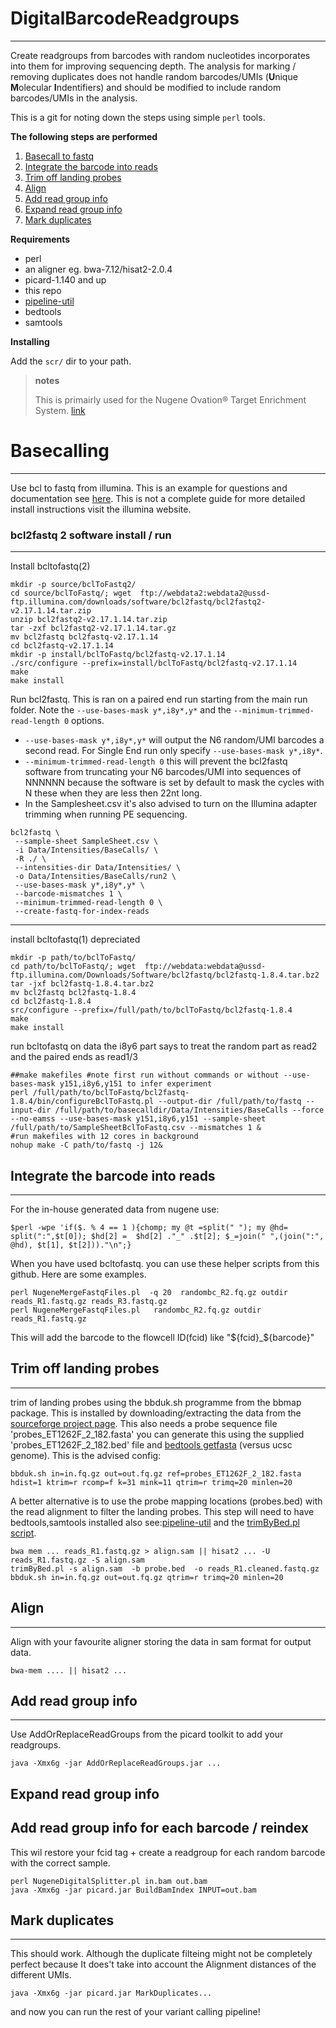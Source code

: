 
# DigitalBarcodeReadgroups
----

Create readgroups from barcodes with random nucleotides incorporates into them for improving sequencing depth. The analysis for marking / removing duplicates does not handle random barcodes/UMIs (**U**nique **M**olecular **I**ndentifiers) and should be modified to include random barcodes/UMIs in the analysis.

This is a git for noting down the steps using simple `perl` tools.

**The following steps are performed**

1. [Basecall to fastq](#basecalling)
2. [Integrate the barcode into reads](#-Integrate-the-barcode-into-reads)
3. [Trim off landing probes](#Trim-off-landing-probes) 
4. [Align](#Align)
5. [Add read group info](#Add-read-group-info)
6. [Expand read group info](#Expand-read-group-info)
7. [Mark duplicates](#Mark-duplicates)

**Requirements**

- perl
- an aligner  eg. bwa-7.12/hisat2-2.0.4
- picard-1.140 and up
- this repo
- [pipeline-util](https://github.com/mmterpstra/pipeline-util)
- bedtools
- samtools

**Installing**

Add the `scr/` dir to your path.

>**notes**
>
>This is primairly used for the Nugene Ovation® Target Enrichment System.  [link](http://www.nugen.com/nugen/index.cfm/products/ovation/ovation-target-enrichment-system/)




# Basecalling
----

Use bcl to fastq from illumina. This is an example for questions and documentation see [here](http://support.illumina.com/downloads/bcl2fastq_conversion_software.html). This is not a complete guide for more detailed install instructions visit the illumina website.

###  bcl2fastq 2 software install / run

----

Install bcltofastq(2)

```
mkdir -p source/bclToFastq2/
cd source/bclToFastq/; wget  ftp://webdata2:webdata2@ussd-ftp.illumina.com/downloads/software/bcl2fastq/bcl2fastq2-v2.17.1.14.tar.zip
unzip bcl2fastq2-v2.17.1.14.tar.zip
tar -zxf bcl2fastq2-v2.17.1.14.tar.gz
mv bcl2fastq bcl2fastq-v2.17.1.14
cd bcl2fastq-v2.17.1.14
mkdir -p install/bclToFastq/bcl2fastq-v2.17.1.14
./src/configure --prefix=install/bclToFastq/bcl2fastq-v2.17.1.14
make
make install
```

Run bcl2fastq. This is ran on a paired end run starting from the main run folder. Note the `--use-bases-mask y*,i8y*,y*` and the `--minimum-trimmed-read-length 0` options. 

 * `--use-bases-mask y*,i8y*,y*` will output the N6 random/UMI barcodes a second read. For Single End run only specify `--use-bases-mask y*,i8y*`.
 * `--minimum-trimmed-read-length 0` this will prevent the bcl2fastq software from truncating your N6 barcodes/UMI into sequences of NNNNNN because the software is set by default to mask the cycles with N these when they are less then 22nt long.
 * In the Samplesheet.csv it's also advised to turn on the Illumina adapter trimming when running PE sequencing.

```
bcl2fastq \
 --sample-sheet SampleSheet.csv \
 -i Data/Intensities/BaseCalls/ \
 -R ./ \
 --intensities-dir Data/Intensities/ \
 -o Data/Intensities/BaseCalls/run2 \
 --use-bases-mask y*,i8y*,y* \
 --barcode-mismatches 1 \
 --minimum-trimmed-read-length 0 \
 --create-fastq-for-index-reads
```

----

install bcltofastq(1) depreciated

```
mkdir -p path/to/bclToFastq/
cd path/to/bclToFastq/; wget  ftp://webdata:webdata@ussd-ftp.illumina.com/Downloads/Software/bcl2fastq/bcl2fastq-1.8.4.tar.bz2
tar -jxf bcl2fastq-1.8.4.tar.bz2
mv bcl2fastq bcl2fastq-1.8.4
cd bcl2fastq-1.8.4
src/configure --prefix=/full/path/to/bclToFastq/bcl2fastq-1.8.4
make
make install
```

run bcltofastq on data
the i8y6 part says to treat the random part as read2 and the paired ends as read1/3 

```
##make makefiles #note first run without commands or without --use-bases-mask y151,i8y6,y151 to infer experiment
perl /full/path/to/bclToFastq/bcl2fastq-1.8.4/bin/configureBclToFastq.pl --output-dir /full/path/to/fastq --input-dir /full/path/to/basecalldir/Data/Intensities/BaseCalls --force --no-eamss --use-bases-mask y151,i8y6,y151 --sample-sheet /full/path/to/SampleSheetBclToFastq.csv --mismatches 1 &
#run makefiles with 12 cores in background
nohup make -C path/to/fastq -j 12&
```
## Integrate the barcode into reads
---

For the in-house generated data from nugene use:

```
$perl -wpe 'if($. % 4 == 1 ){chomp; my @t =split(" "); my @hd= split(":",$t[0]); $hd[2] =  $hd[2] ."_" .$t[2]; $_=join(" ",(join(":", @hd), $t[1], $t[2]))."\n";}
```

When you have used bcltofastq. you can use these helper scripts from this github. Here are some examples.

```
perl NugeneMergeFastqFiles.pl  -q 20  randombc_R2.fq.gz outdir reads_R1.fastq.gz reads_R3.fastq.gz
perl NugeneMergeFastqFiles.pl   randombc_R2.fq.gz outdir reads_R1.fastq.gz
```

This will add the barcode to the flowcell ID(fcid) like "${fcid}_${barcode}"

## Trim off landing probes
---

trim of landing probes using the bbduk.sh programme from the bbmap package. This is installed by downloading/extracting the data from the [sourceforge project page]( http://sourceforge.net/projects/bbmap/ ). This also needs a probe sequence file 'probes_ET1262F_2_182.fasta' you can generate this using the supplied 'probes_ET1262F_2_182.bed' file and [bedtools getfasta](http://bedtools.readthedocs.org/en/latest/content/tools/getfasta.html) (versus ucsc genome). This is the advised config:

```
bbduk.sh in=in.fq.gz out=out.fq.gz ref=probes_ET1262F_2_182.fasta hdist=1 ktrim=r rcomp=f k=31 mink=11 qtrim=r trimq=20 minlen=20 
```

A better alternative is to use the probe mapping locations (probes.bed) with the read alignment to filter the landing probes. This step will need to have bedtools,samtools installed also see:[pipeline-util](https://github.com/mmterpstra/pipeline-util) and the [trimByBed.pl script](https://github.com/mmterpstra/pipeline-util/blob/master/bin/trimByBed.pl).

```
bwa mem ... reads_R1.fastq.gz > align.sam || hisat2 ... -U reads_R1.fastq.gz -S align.sam
trimByBed.pl -s align.sam  -b probe.bed  -o reads_R1.cleaned.fastq.gz
bbduk.sh in=in.fq.gz out=out.fq.gz qtrim=r trimq=20 minlen=20 
```
## Align
---

Align with your favourite aligner storing the data in sam format for output data. 

```
bwa-mem .... || hisat2 ...
```

## Add read group info
---

Use AddOrReplaceReadGroups from the picard toolkit to add your readgroups. 

```
java -Xmx6g -jar AddOrReplaceReadGroups.jar ...
```

## Expand read group info

Add read group info for each barcode / reindex
----
This wil restore your fcid tag + create a readgroup for each random barcode with the correct sample.

```
perl NugeneDigitalSplitter.pl in.bam out.bam
java -Xmx6g -jar picard.jar BuildBamIndex INPUT=out.bam

```

## Mark duplicates
---

This should work. Although the duplicate filteing might not be completely perfect because It does't take into account the Alignment distances of the different UMIs.

```
java -Xmx6g -jar picard.jar MarkDuplicates...
```

and now you can run the rest of your variant calling pipeline!


